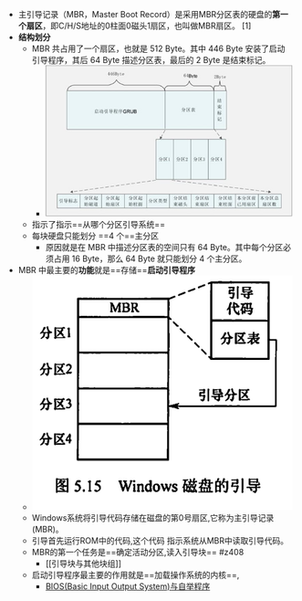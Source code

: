 - 主引导记录（MBR，Master Boot Record）是采用MBR分区表的硬盘的**第一个扇区**，即C/H/S地址的0柱面0磁头1扇区，也叫做MBR扇区。 [1]
- **结构划分**
	- MBR 共占用了一个扇区，也就是 512 Byte。其中 446 Byte 安装了启动引导程序，其后 64 Byte 描述分区表，最后的 2 Byte 是结束标记。
		- ![](attachments/Pasted%20image%2020221121185802.png)
	- 指示了指示==从哪个分区引导系统==
	- 每块硬盘只能划分 ==4 个==主分区
		- 原因就是在 MBR 中描述分区表的空间只有 64 Byte。其中每个分区必须占用 16 Byte，那么 64 Byte 就只能划分 4 个主分区。
- MBR 中最主要的**功能**就是==存储==**启动引导程序**
	- ![](attachments/Pasted%20image%2020221124164409.png)
	- Windows系统将引导代码存储在磁盘的第0号扇区,它称为主引导记录(MBR)。
	- 引导首先运行ROM中的代码,这个代码 指示系统从MBR中读取引导代码。
	- MBR的第一个任务是==确定活动分区,读入引导块==  #z408 
		- [[引导块与其他块组]]
	- 启动引导程序最主要的作用就是==加载操作系统的内核==,
		- [BIOS(Basic Input Output System)与自举程序](../计算机组成原理/BIOS(Basic%20Input%20Output%20System)与自举程序.md)